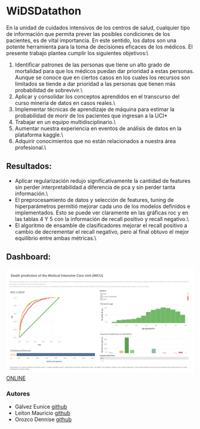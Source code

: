 WiDSDatathon
============

En la unidad de cuidados intensivos de los centros de salud, cualquier tipo de información
que permita prever las posibles condiciones de los pacientes, es de vital importancia. En
este sentido, los datos son una potente herramienta para la toma de decisiones eficaces de
los médicos. El presente trabajo plantea cumplir los siguientes objetivos:\

1. Identificar patrones de las personas que tiene un alto grado de mortalidad para que
los médicos puedan dar prioridad a estas personas. Aunque se conoce que en
ciertos casos en los cuales los recursos son limitados se tiende a dar prioridad a las
personas que tienen más probabilidad de sobrevivir.\
2. Aplicar y consolidar los conceptos aprendidos en el transcurso del curso minería de
datos en casos reales.\
3. Implementar técnicas de aprendizaje de máquina para estimar la probabilidad de
morir de los pacientes que ingresan a la UCI*
4. Trabajar en un equipo multidisciplinario.\
5. Aumentar nuestra experiencia en eventos de análisis de datos en la plataforma
kaggle.\
6. Adquirir conocimientos que no están relacionados a nuestra área profesional.\

Resultados:
-----------

* Aplicar regularización redujo significativamente la cantidad de features
sin perder interpretabilidad a diferencia de pca y sin perder tanta información.\
* El preprocesamiento de datos y selección de features, tuning de
hiperparámetros permitió mejorar cada uno de los modelos definidos e
implementados. Esto se puede ver claramente en las gráficas roc y en las
tablas 4 Y 5 con la información de recall positivo y recall negativo.\
* El algoritmo de ensamble de clasificadores mejorar el recall positivo a cambio
de decrementar el recall negativo, pero al final obtuvo el mejor equilibrio entre
ambas métricas.\


Dashboard:
----------

![Alt text](dashboard.png "Dashboard")
[ONLINE](https://public.tableau.com/profile/denisse.orozco#!/vizhome/Machine_learning/Dashboard1?publish=yes)

### Autores ###
* Gálvez Eunice [github](https://github.com/eagalvez)
* Leiton Mauricio [github](https://github.com/mdleiton)
* Orozco Dennise [github](https://github.com/DenisseO) 
